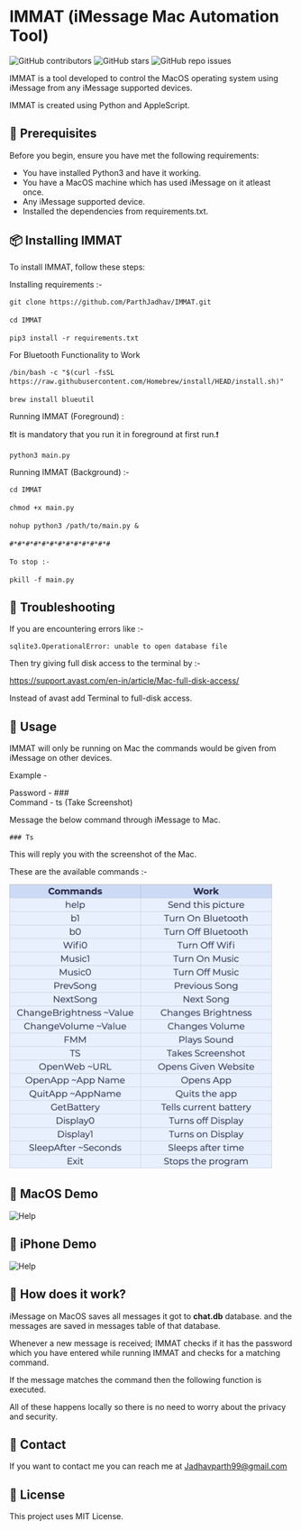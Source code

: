 # IMMAT (iMessage Mac Automation Tool)

<!--- These are examples. See https://shields.io for others or to customize this set of shields. You might want to include dependencies, project status and licence info here --->
![GitHub contributors](https://img.shields.io/github/contributors/ParthJadhav/IMMAT)
![GitHub stars](https://img.shields.io/github/stars/ParthJadhav/IMMAT)
![GitHub repo issues](https://img.shields.io/github/issues/ParthJadhav/IMMAT?label=issues)

IMMAT is a tool developed to control the MacOS operating system using iMessage from any iMessage supported devices.

IMMAT is created using Python and AppleScript.

## 🔖 Prerequisites

Before you begin, ensure you have met the following requirements:
<!--- These are just example requirements. Add, duplicate or remove as required --->
* You have installed Python3 and have it working.
* You have a MacOS machine which has used iMessage on it atleast once.
* Any iMessage supported device.
* Installed the dependencies from requirements.txt.

## 📦 Installing IMMAT

To install IMMAT, follow these steps:

Installing requirements :-
```
git clone https://github.com/ParthJadhav/IMMAT.git

cd IMMAT

pip3 install -r requirements.txt
```
For Bluetooth Functionality to Work
```
/bin/bash -c "$(curl -fsSL https://raw.githubusercontent.com/Homebrew/install/HEAD/install.sh)"

brew install blueutil
```

Running IMMAT (Foreground) :

❗️It is mandatory that you run it in foreground at first run.❗
```
python3 main.py
```

Running IMMAT (Background) :-
```
cd IMMAT

chmod +x main.py

nohup python3 /path/to/main.py &

#*#*#*#*#*#*#*#*#*#*#*#*#

To stop :-

pkill -f main.py
```

## 🔨 Troubleshooting

If you are encountering errors like :- 

```
sqlite3.OperationalError: unable to open database file
```

Then try giving full disk access to the terminal by :-

https://support.avast.com/en-in/article/Mac-full-disk-access/

Instead of avast add Terminal to full-disk access.

## 🦋 Usage

IMMAT will only be running on Mac the commands would be given from iMessage on other devices.

Example - 

Password - ###\
Command - ts (Take Screenshot)

Message the below command through iMessage to Mac.
```
### Ts
```

This will reply you with the screenshot of the Mac.

These are the available commands :-

<img width="467" alt="Help" src="https://github.com/ParthJadhav/IMMAT/blob/master/resources/Help.png?raw=true">

## 💠 MacOS Demo

<img width="467" alt="Help" src="https://user-images.githubusercontent.com/42001064/117545382-30071500-b043-11eb-8586-35e49c7a7489.GIF">

## 💠 iPhone Demo
<img width="467" alt="Help" src="https://user-images.githubusercontent.com/42001064/117545641-4366b000-b044-11eb-9227-0ece0ee45303.gif">

## 💠 How does it work?

iMessage on MacOS saves all messages it got to **chat.db** database. and the messages are saved in messages table of that database.

Whenever a new message is received; IMMAT checks if it has the password which you have entered while running IMMAT and checks for a matching command.

If the message matches the command then the following function is executed. 

All of these happens locally so there is no need to worry about the privacy and security.

## 📱 Contact

If you want to contact me you can reach me at Jadhavparth99@gmail.com

## 📄 License
<!--- If you're not sure which open license to use see https://choosealicense.com/--->

This project uses MIT License.
